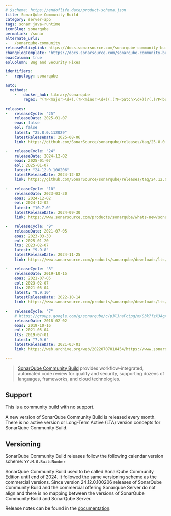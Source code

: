 ```yaml
---
# $schema: https://endoflife.date/product-schema.json
title: SonarQube Community Build
category: server-app
tags: sonar java-runtime
iconSlug: sonarqube
permalink: /sonar
alternate_urls:
-   /sonarqube-community
releasePolicyLink: https://docs.sonarsource.com/sonarqube-community-build/server-upgrade-and-maintenance/upgrade/release-cycle-model/
changelogTemplate: "https://docs.sonarsource.com/sonarqube-community-build/server-upgrade-and-maintenance/release-notes/"
eoasColumn: true
eolColumn: Bug and Security Fixes

identifiers:
-   repology: sonarqube

auto:
  methods:
    -   docker_hub: library/sonarqube
        regex: ^(?P<major>\d+).(?P<minor>\d+)(.(?P<patch>\d+))?(.(?P<build>\d+))?-(?P<edition>community)$

releases:
-   releaseCycle: "25"
    releaseDate: 2025-01-07
    eoas: false
    eol: false
    latest: "25.8.0.112029"
    latestReleaseDate: 2025-08-06
    link: https://github.com/SonarSource/sonarqube/releases/tag/25.8.0.112029

-   releaseCycle: "24"
    releaseDate: 2024-12-02
    eoas: 2025-01-07
    eol: 2025-01-07
    latest: "24.12.0.100206"
    latestReleaseDate: 2024-12-02
    link: https://github.com/SonarSource/sonarqube/releases/tag/24.12.0.100206

-   releaseCycle: "10"
    releaseDate: 2023-03-30
    eoas: 2024-12-02
    eol: 2024-12-02
    latest: "10.7.0"
    latestReleaseDate: 2024-09-30
    link: https://www.sonarsource.com/products/sonarqube/whats-new/sonarqube-10-0/

-   releaseCycle: "9"
    releaseDate: 2021-07-05
    eoas: 2023-03-30
    eol: 2025-01-20
    lts: 2023-02-07
    latest: "9.9.8"
    latestReleaseDate: 2024-11-25
    link: https://www.sonarsource.com/products/sonarqube/downloads/lts/9-9-lts/

-   releaseCycle: "8"
    releaseDate: 2019-10-15
    eoas: 2021-07-05
    eol: 2023-02-07
    lts: 2021-05-04
    latest: "8.9.10"
    latestReleaseDate: 2022-10-14
    link: https://www.sonarsource.com/products/sonarqube/downloads/lts/8-9-lts/

-   releaseCycle: "7"
    # https://groups.google.com/g/sonarqube/c/p3l3naFctpg/m/Sbk7fzX3AgAJ
    releaseDate: 2018-02-02
    eoas: 2019-10-16
    eol: 2021-05-04
    lts: 2019-07-01
    latest: "7.9.6"
    latestReleaseDate: 2021-03-01
    link: https://web.archive.org/web/20220707010454/https://www.sonarqube.org/sonarqube-7-9-lts/

---
```


> [SonarQube Community Build](https://www.sonarsource.com/open-source-editions/sonarqube-community-edition/) provides
> workflow-integrated, automated code review for quality and security, supporting dozens of languages, frameworks, and
> cloud technologies.

## Support
This is a community build with no support.

A new version of SonarQube Community Build is released every month. There is no active version or Long-Term Active (LTA)
version concepts for SonarQube Community Build.

## Versioning
SonarQube Community Build releases follow the following calendar version scheme: `YY.M.0.BuildNumber`

SonarQube Community Build used to be called SonarQube Community Edition until end of 2024. It followed the same
versioning scheme as the commercial versions. Since version 24.12.0.100206 releases of SonarQube Community Build and the
commercial offering Sonarqube Server do not align and there is no mapping between the versions of SonarQube Community
Build and SonarQube Server.

Release notes can be found in the [documentation](https://docs.sonarsource.com/sonarqube-community-build/server-upgrade-and-maintenance/release-notes/).
